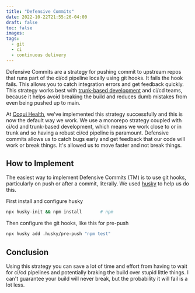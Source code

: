 ```yaml
---
title: "Defensive Commits"
date: 2022-10-22T21:55:26-04:00
draft: false
toc: false
images:
tags:
  - git
  - ci
  - continuous delivery
---
```


Defensive Commits are a strategy for pushing commit to upstream repos that runs part of the ci/cd pipeline locally using git hooks. It fails the hook fails. This allows you to catch integration errors and get feedback quickly. This strategy works best with [trunk-based development](https://trunkbaseddevelopment.com) and ci/cd teams, because it helps avoid breaking the build and reduces dumb mistakes from even being pushed up to main.

At [Coqui Health](https://coquihealth.com), we've implemented this strategy successfully and this is now the default way we work. We use a monorepo strategy coupled with ci/cd and trunk-based development, which means we work close to or in trunk and so having a robust ci/cd pipeline is paramount. Defensive commits allows us to catch bugs early and get feedback that our code will work or break things. It's allowed us to move faster and not break things.

## How to Implement
The easiest way to implement Defensive Commits (TM) is to use git hooks, particularly on push or after a commit, literally. We used [husky](https://typicode.github.io/husky/#/) to help us do this. 

First install and configure husky

```bash
npx husky-init && npm install       # npm
```

Then configure the git hooks, like this for pre-push

```bash
npx husky add .husky/pre-push "npm test"
```

## Conclusion

Using this strategy you can save a lot of time and effort from having to wait for ci/cd pipelines and potentially braking the build over stupid little things. I can't guarantee your build will never break, but the probability it will fail is a lot less.